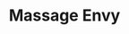 ---
title: "Massage Envy"
url: /marietta/massage-envy-johnson-ferry-road-northeast/
shop: massage
---